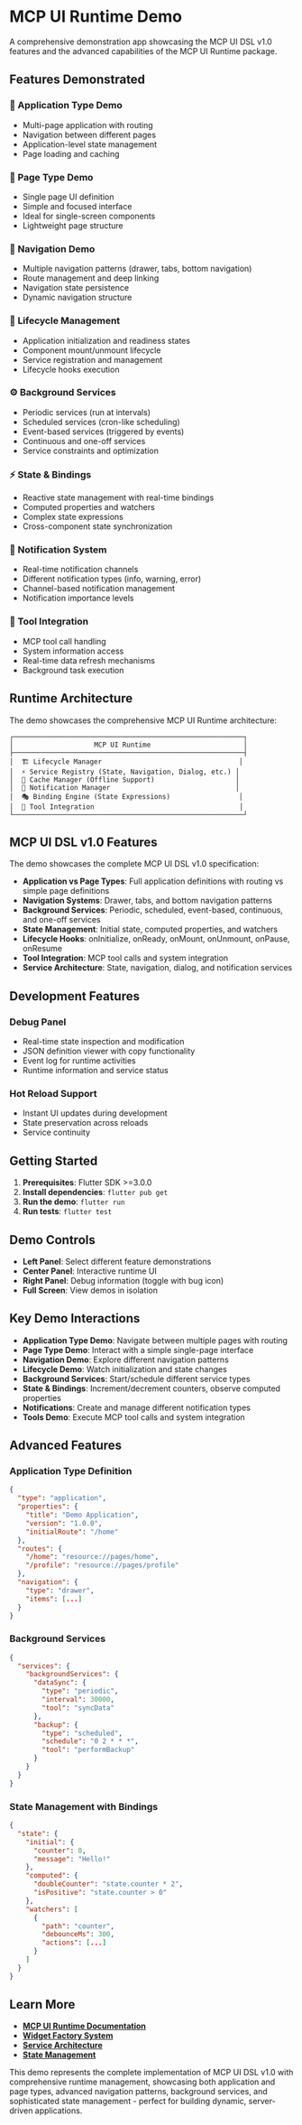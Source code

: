 # MCP UI Runtime Demo

A comprehensive demonstration app showcasing the MCP UI DSL v1.0 features and the advanced capabilities of the MCP UI Runtime package.

## Features Demonstrated

### 📱 Application Type Demo
- Multi-page application with routing
- Navigation between different pages
- Application-level state management
- Page loading and caching

### 📄 Page Type Demo
- Single page UI definition
- Simple and focused interface
- Ideal for single-screen components
- Lightweight page structure

### 🧭 Navigation Demo
- Multiple navigation patterns (drawer, tabs, bottom navigation)
- Route management and deep linking
- Navigation state persistence
- Dynamic navigation structure

### 🚀 Lifecycle Management
- Application initialization and readiness states
- Component mount/unmount lifecycle
- Service registration and management
- Lifecycle hooks execution

### ⚙️ Background Services
- Periodic services (run at intervals)
- Scheduled services (cron-like scheduling)
- Event-based services (triggered by events)
- Continuous and one-off services
- Service constraints and optimization

### ⚡ State & Bindings
- Reactive state management with real-time bindings
- Computed properties and watchers
- Complex state expressions
- Cross-component state synchronization

### 🔔 Notification System
- Real-time notification channels
- Different notification types (info, warning, error)
- Channel-based notification management
- Notification importance levels

### 🔧 Tool Integration
- MCP tool call handling
- System information access
- Real-time data refresh mechanisms
- Background task execution

## Runtime Architecture

The demo showcases the comprehensive MCP UI Runtime architecture:

```
┌─────────────────────────────────────────────────────────┐
│                    MCP UI Runtime                       │
├─────────────────────────────────────────────────────────┤
│  🏗️ Lifecycle Manager                                  │
│  ⚡ Service Registry (State, Navigation, Dialog, etc.) │
│  💾 Cache Manager (Offline Support)                    │
│  🔔 Notification Manager                               │
│  🎭 Binding Engine (State Expressions)                 │
│  🔧 Tool Integration                                    │
└─────────────────────────────────────────────────────────┘
```

## MCP UI DSL v1.0 Features

The demo showcases the complete MCP UI DSL v1.0 specification:

- **Application vs Page Types**: Full application definitions with routing vs simple page definitions
- **Navigation Systems**: Drawer, tabs, and bottom navigation patterns
- **Background Services**: Periodic, scheduled, event-based, continuous, and one-off services
- **State Management**: Initial state, computed properties, and watchers
- **Lifecycle Hooks**: onInitialize, onReady, onMount, onUnmount, onPause, onResume
- **Tool Integration**: MCP tool calls and system integration
- **Service Architecture**: State, navigation, dialog, and notification services

## Development Features

### Debug Panel
- Real-time state inspection and modification
- JSON definition viewer with copy functionality
- Event log for runtime activities
- Runtime information and service status

### Hot Reload Support
- Instant UI updates during development
- State preservation across reloads
- Service continuity

## Getting Started

1. **Prerequisites**: Flutter SDK >=3.0.0
2. **Install dependencies**: `flutter pub get`
3. **Run the demo**: `flutter run`
4. **Run tests**: `flutter test`

## Demo Controls

- **Left Panel**: Select different feature demonstrations
- **Center Panel**: Interactive runtime UI
- **Right Panel**: Debug information (toggle with bug icon)
- **Full Screen**: View demos in isolation

## Key Demo Interactions

- **Application Type Demo**: Navigate between multiple pages with routing
- **Page Type Demo**: Interact with a simple single-page interface
- **Navigation Demo**: Explore different navigation patterns
- **Lifecycle Demo**: Watch initialization and state changes
- **Background Services**: Start/schedule different service types
- **State & Bindings**: Increment/decrement counters, observe computed properties
- **Notifications**: Create and manage different notification types
- **Tools Demo**: Execute MCP tool calls and system integration

## Advanced Features

### Application Type Definition
```json
{
  "type": "application",
  "properties": {
    "title": "Demo Application",
    "version": "1.0.0",
    "initialRoute": "/home"
  },
  "routes": {
    "/home": "resource://pages/home",
    "/profile": "resource://pages/profile"
  },
  "navigation": {
    "type": "drawer",
    "items": [...]
  }
}
```

### Background Services
```json
{
  "services": {
    "backgroundServices": {
      "dataSync": {
        "type": "periodic",
        "interval": 30000,
        "tool": "syncData"
      },
      "backup": {
        "type": "scheduled", 
        "schedule": "0 2 * * *",
        "tool": "performBackup"
      }
    }
  }
}
```

### State Management with Bindings
```json
{
  "state": {
    "initial": {
      "counter": 0,
      "message": "Hello!"
    },
    "computed": {
      "doubleCounter": "state.counter * 2",
      "isPositive": "state.counter > 0"
    },
    "watchers": [
      {
        "path": "counter",
        "debounceMs": 300,
        "actions": [...]
      }
    ]
  }
}
```

## Learn More

- **[MCP UI Runtime Documentation](../../README.md)**
- **[Widget Factory System](../../lib/src/widgets/README.md)**
- **[Service Architecture](../../lib/src/services/README.md)**
- **[State Management](../../lib/src/state/README.md)**

This demo represents the complete implementation of MCP UI DSL v1.0 with comprehensive runtime management, showcasing both application and page types, advanced navigation patterns, background services, and sophisticated state management - perfect for building dynamic, server-driven applications.